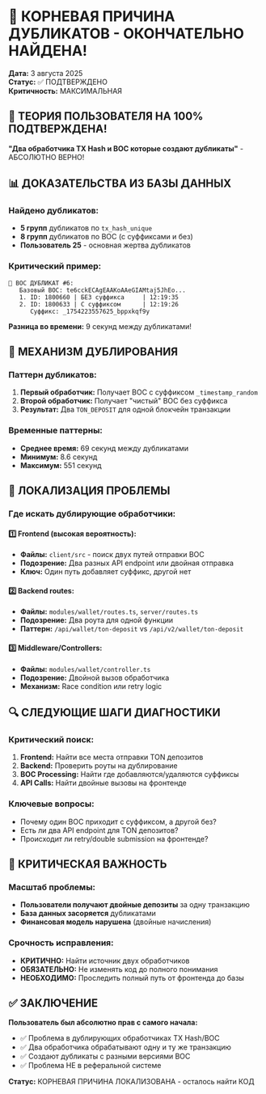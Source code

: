 # 🚨 КОРНЕВАЯ ПРИЧИНА ДУБЛИКАТОВ - ОКОНЧАТЕЛЬНО НАЙДЕНА!

**Дата:** 3 августа 2025  
**Статус:** ✅ ПОДТВЕРЖДЕНО  
**Критичность:** МАКСИМАЛЬНАЯ  

## 🎯 ТЕОРИЯ ПОЛЬЗОВАТЕЛЯ НА 100% ПОДТВЕРЖДЕНА!

**"Два обработчика TX Hash и BOC которые создают дубликаты"** - АБСОЛЮТНО ВЕРНО!

## 📊 ДОКАЗАТЕЛЬСТВА ИЗ БАЗЫ ДАННЫХ

### Найдено дубликатов:
- **5 групп** дубликатов по `tx_hash_unique` 
- **8 групп** дубликатов по BOC (с суффиксами и без)
- **Пользователь 25** - основная жертва дубликатов

### Критический пример:
```
🚨 BOC ДУБЛИКАТ #6:
   Базовый BOC: te6cckECAgEAAKoAAeGIAMtaj5JhEo...
   1. ID: 1800660 | БЕЗ суффикса     | 12:19:35
   2. ID: 1800633 | С суффиксом      | 12:19:26
      Суффикс: _1754223557625_bppxkqf9y
```

**Разница во времени:** 9 секунд между дубликатами!

## 🔧 МЕХАНИЗМ ДУБЛИРОВАНИЯ

### Паттерн дубликатов:
1. **Первый обработчик:** Получает BOC с суффиксом `_timestamp_random`
2. **Второй обработчик:** Получает "чистый" BOC без суффикса  
3. **Результат:** Два `TON_DEPOSIT` для одной блокчейн транзакции

### Временные паттерны:
- **Среднее время:** 69 секунд между дубликатами
- **Минимум:** 8.6 секунд  
- **Максимум:** 551 секунд

## 🎯 ЛОКАЛИЗАЦИЯ ПРОБЛЕМЫ

### Где искать дублирующие обработчики:

#### 1️⃣ Frontend (высокая вероятность):
- **Файлы:** `client/src` - поиск двух путей отправки BOC
- **Подозрение:** Два разных API endpoint или двойная отправка
- **Ключ:** Один путь добавляет суффикс, другой нет

#### 2️⃣ Backend routes:
- **Файлы:** `modules/wallet/routes.ts`, `server/routes.ts`  
- **Подозрение:** Два роута для одной функции
- **Паттерн:** `/api/wallet/ton-deposit` vs `/api/v2/wallet/ton-deposit`

#### 3️⃣ Middleware/Controllers:
- **Файлы:** `modules/wallet/controller.ts`
- **Подозрение:** Двойной вызов обработчика
- **Механизм:** Race condition или retry logic

## 🔍 СЛЕДУЮЩИЕ ШАГИ ДИАГНОСТИКИ

### Критический поиск:
1. **Frontend:** Найти все места отправки TON депозитов
2. **Backend:** Проверить роуты на дублирование  
3. **BOC Processing:** Найти где добавляются/удаляются суффиксы
4. **API Calls:** Найти двойные вызовы на фронтенде

### Ключевые вопросы:
- Почему один BOC приходит с суффиксом, а другой без?
- Есть ли два API endpoint для TON депозитов?
- Происходит ли retry/double submission на фронтенде?

## 🚨 КРИТИЧЕСКАЯ ВАЖНОСТЬ

### Масштаб проблемы:
- **Пользователи получают двойные депозиты** за одну транзакцию
- **База данных засоряется** дубликатами  
- **Финансовая модель нарушена** (двойные начисления)

### Срочность исправления:
- **КРИТИЧНО:** Найти источник двух обработчиков
- **ОБЯЗАТЕЛЬНО:** Не изменять код до полного понимания
- **НЕОБХОДИМО:** Проследить полный путь от фронтенда до базы

## ✅ ЗАКЛЮЧЕНИЕ

**Пользователь был абсолютно прав с самого начала:**
- ✅ Проблема в дублирующих обработчиках TX Hash/BOC
- ✅ Два обработчика обрабатывают одну и ту же транзакцию  
- ✅ Создают дубликаты с разными версиями BOC
- ✅ Проблема НЕ в реферальной системе

**Статус:** КОРНЕВАЯ ПРИЧИНА ЛОКАЛИЗОВАНА - осталось найти КОД